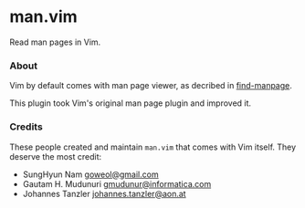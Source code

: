 # man.vim

Read man pages in Vim.

### About

Vim by default comes with man page viewer, as decribed in
[find-manpage](http://vimdoc.sourceforge.net/htmldoc/usr_12.html#find-manpage).

This plugin took Vim's original man page plugin and improved it.

### Credits

These people created and maintain `man.vim` that comes with Vim itself. They
deserve the most credit:
* SungHyun Nam <goweol@gmail.com>
* Gautam H. Mudunuri <gmudunur@informatica.com>
* Johannes Tanzler <johannes.tanzler@aon.at>
